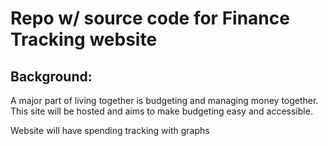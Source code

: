 # Repo w/ source code for Finance Tracking website

## Background:

A major part of living together is budgeting and managing money together. This site will be hosted and aims to make budgeting easy and accessible. 

Website will have spending tracking with graphs
